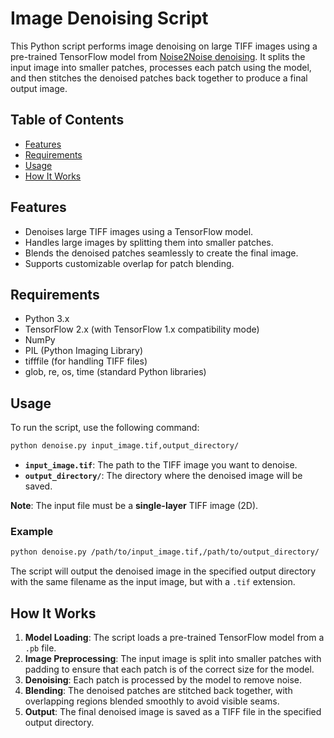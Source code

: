 # Image Denoising Script

This Python script performs image denoising on large TIFF images using a pre-trained TensorFlow model from [Noise2Noise denoising](https://github.com/ND-HowardGroup/Instant-Image-Denoising). It splits the input image into smaller patches, processes each patch using the model, and then stitches the denoised patches back together to produce a final output image.

## Table of Contents

- [Features](#features)
- [Requirements](#requirements)
- [Usage](#usage)
- [How It Works](#how-it-works)

## Features

- Denoises large TIFF images using a TensorFlow model.
- Handles large images by splitting them into smaller patches.
- Blends the denoised patches seamlessly to create the final image.
- Supports customizable overlap for patch blending.

## Requirements

- Python 3.x
- TensorFlow 2.x (with TensorFlow 1.x compatibility mode)
- NumPy
- PIL (Python Imaging Library)
- tifffile (for handling TIFF files)
- glob, re, os, time (standard Python libraries)

## Usage

To run the script, use the following command:

```bash
python denoise.py input_image.tif,output_directory/
```

- **`input_image.tif`**: The path to the TIFF image you want to denoise.
- **`output_directory/`**: The directory where the denoised image will be saved.

**Note**: The input file must be a **single-layer** TIFF image (2D).

### Example

```bash
python denoise.py /path/to/input_image.tif,/path/to/output_directory/
```

The script will output the denoised image in the specified output directory with the same filename as the input image, but with a `.tif` extension.

## How It Works

1. **Model Loading**: The script loads a pre-trained TensorFlow model from a `.pb` file.
2. **Image Preprocessing**: The input image is split into smaller patches with padding to ensure that each patch is of the correct size for the model.
3. **Denoising**: Each patch is processed by the model to remove noise.
4. **Blending**: The denoised patches are stitched back together, with overlapping regions blended smoothly to avoid visible seams.
5. **Output**: The final denoised image is saved as a TIFF file in the specified output directory.
